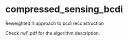 # compressed_sensing_bcdi
Reweighted l1 approach to bcdi reconstruction

Check rwl1.pdf for the algorithm description.
